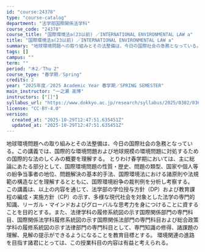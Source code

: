 ```yaml
---
id: "course:24378"
type: "course-catalog"
department: "法学部国際関係法学科"
course_code: "24378"
course_title: "国際環境法a(23以前) ／INTERNATIONAL ENVIRONMENTAL LAW a"
title: "国際環境法a(23以前) ／INTERNATIONAL ENVIRONMENTAL LAW a"
summary: "地球環境問題への取り組みとその法整備は、今日の国際社会の急務となっている。この講義では、国際的な環境問題および地球規模の環境問題に対処するための国際的な法のしくみの概要を理解する。 とりわけ春学期においては、主に総論にあたる部分として、国際…"
tags: []
campus: ""
term: ""
period: "木2／Thu 2"
course_type: "春学期／Spring"
credits: 2
year: "2025年度／2025 Academic Year 春学期／SPRING SEMESTER"
main_instructor: "一之瀬 高博"
instructors: ["[]"]
syllabus_url: "https://www.dokkyo.ac.jp/research/syllabus/2025/0302/0302_24378_ja_JP.html"
license: "CC-BY-4.0"
version:
  created_at: "2025-10-29T12:47:51.635451Z"
  updated_at: "2025-10-29T12:47:51.635451Z"
---
```

地球環境問題への取り組みとその法整備は、今日の国際社会の急務となっている。この講義では、国際的な環境問題および地球規模の環境問題に対処するための国際的な法のしくみの概要を理解する。 とりわけ春学期においては、主に総論にあたる部分として、国際環境問題の性質・歴史、問題の類型、国家や個人等の紛争当事者の地位、問題解決の基本的手法、国際環境法における諸原則や法規範の構造などを理解するとともに、国際環境紛争の裁判例を分析し考察する。 この講義は、以上の内容を通じて、法学部の学位授与方針（DP）および教育課程の編成・実施方針（CP）の示す、多様な現代社会を対象とした法学の専門的知識、リーガル・マインドおよびグローバルな思考力を身につけることに資することを目的とする。また、法律学科の履修系統図の示す国際関係部門の専門科目、国際関係法学科履修系統図の示す国際関係法部門の専門科目および総合政策学科の履修系統図の示す法律部門の専門科目として、専門知識の修得、諸課題の理解、見解の提示ができるようになることを教育目標とする。 環境関連の進路を目指す諸君にとっては、この授業科目の内容は有益と考えられる。
